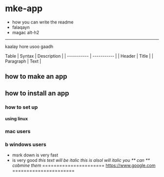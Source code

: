 # mke-app
  * how you can write the readme 
 * falaqayn
 * magac 
 alt-h2
 ------
<p> kaalay hore usoo gaadh </p>
<p>Table	| Syntax | Description |
| ----------- | ----------- |
| Header | Title |
| Paragraph | Text |</p>

## how to make an app
## how to install an app
### how to set up 

#### using linux
### mac users
### b windows users
* msrk down is very fast
* is very good
*this text will be italic*
_this is alsol will italic_
*you ** can ** cobmine them*
======================
https://www.google.com
======================


 

